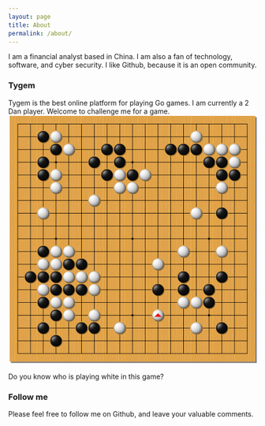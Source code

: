```yaml
---
layout: page
title: About
permalink: /about/
---
```


I am a financial analyst based in China. I am also a fan of technology, software, and cyber security.
I like Github, because it is an open community.

### Tygem

Tygem is the best online platform for playing Go games. I am currently a 2 Dan player. Welcome to challenge me for a game.
![](https://github.com/watertruth/assets/blob/master/dosaku.png?raw=true)

Do you know who is playing white in this game?

### Follow me

Please feel free to follow me on Github, and leave your valuable comments.
